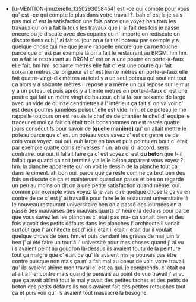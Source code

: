  * [u-MENTION-jmuzerelle_1350293058454]
	 est -ce qui compte pour vous qu' est -ce qui compte le plus dans votre travail ?.
	 bah c' est la je sais pas moi c' est la satisfaction une fois parce que voyez ben tous les travaux qu' on a fait là tous les travaux que j' ai fait des fois je passe encore ou je discute avec des copains ou n' importe on rediscute on discute tiens euh j' ai fait tel jour on a fait tel poteau par exemple y a quelque chose qui me que je me rappelle encore que ça me touche parce que c' est par exemple là on a fait le restaurant au BRGM.
	 hm hm.
	 on a fait le restaurant au BRGM c' est on a une poutre en porte-à-faux elle fait.
	 hm hm.
	 soixante mètres elle fait c' est une poutre qui fait soixante mètres de longueur et c' est trente mètres en porte-à-faux elle fait quatre-vingt-dix mètres au total y a un seul poteau qui soutient tout ça alors y a soixante mètres il repose y a même un qui repose sur le mur y a un poteau et puis après y a trente mètres en porte-à-faux c' est une poutre qui fait un mètre vingt de hauteur.
	 oh là là.
	 sur soixante de large avec un vide de quinze centimètres à l' intérieur ça fait si on va voir c' est deux poutres jumelées puisqu' elle est vide.
	 hm.
	 et ce poteau je me rappelle toujours on est restés le chef de de chantier le chef d' équipe le traceur et moi ça fait on était trois bonshommes on est restés quatre jours consécutifs pour savoir de **[quelle manière]** qu' on allait mettre le poteau parce que c' est un poteau vous savez c' est un genre de de coin vous voyez.
	 oui oui.
	 euh large en bas et puis pointu en bout c' était par exemple quatre coins renversés l' un.
	 ah oui d' accord.
	 sens contraire.
	 oui oui.
	 il fallait faire ça c' est voyez c' est **du béton** que l- il fallait que quand ça soit terminé y a le le béton apparent vous voyez ?.
	 hm.
	 la planche apparente qu' on voit le dessin de la planche tout ça dans le ciment.
	 ah bon oui.
	 parce que ça reste comme ça brut ben des fois on discute de ça et maintenant quand on passe et ben on regarde un peu au moins on dit on a une petite satisfaction quand même.
	 oui.
	 comme par exemple vous voyez là je vais dire quelque chose là ça va en contre de ce c' est j' ai travaillé pour faire le le restaurant universitaire là le nouveau restaurant universitaire ben on a passé des journées on a passé des mauvaises des mauvais quarts d' heure là dedans pour parce que vous savez les les planches c' était pas ma- ça sortait bien et des fois y avait des petits défauts dans les planches l' architecte il venait surtout que l' architecte est d' ici il était il était il était dur il voulait quelque chose de bien.
	 hm.
	 et puis pendant les grèves de mai juin là ben j' ai été faire un tour à l' université pour mes choses quand j' ai vu ils avaient peint au goudron là-dessus ils avaient foutu de la peinture tout ça malgré que c' était ce qu' ils avaient mis je pouvais pas être contre puisque non mais ça m' a fait mal au coeur de voir.
	 votre travail.
	 qu' ils avaient abîmé mon travail c' est ça qui.
	 je comprends.
	 c' était ça allait à l' encontre mais quand je pensais au point de vue travail j' ai vu que ça avait abîmé tout le mal y avait des petites taches et des petits de béton des petits défauts ils nous avaient fait des petites retouches tout ça et puis voir qu' ils avaient tout massacré la besogne.
	
